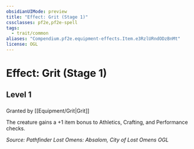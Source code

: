 ```yaml
---
obsidianUIMode: preview
title: "Effect: Grit (Stage 1)"
cssclasses: pf2e,pf2e-spell
tags:
  - trait/common
aliases: "Compendium.pf2e.equipment-effects.Item.e3RzlURndODzBnMt"
license: OGL
---
```

# Effect: Grit (Stage 1)
## Level 1
### 






Granted by [[Equipment/Grit|Grit]]

The creature gains a +1 item bonus to Athletics, Crafting, and Performance checks.

*Source: Pathfinder Lost Omens: Absalom, City of Lost Omens*
*OGL*